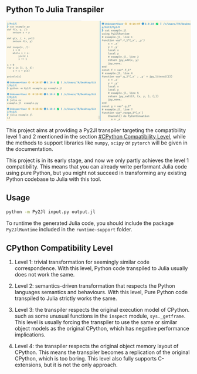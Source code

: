## Python To Julia Transpiler

![example.png](example.png)

This project aims at providing a Py2Jl transpiler targeting the compatibility level 1 and 2 mentioned in the section [#CPython Compatibility Level](#cpython-compatibility-level), while the methods to support libraries like `numpy`, `scipy` or `pytorch` will be given in the documentation.

This project is in its early stage, and now we only partly achieves the level 1 compatibility. This means that you can already write performant Julia code using pure Python, but you might not succeed in transforming any existing Python codebase to Julia with this tool.

## Usage

```bash
python -m Py2Jl input.py output.jl
```

To runtime the generated Julia code, you should include the package `Py2JlRuntime` included in the `runtime-support` folder.


## CPython Compatibility Level

1. Level 1: trivial transformation for seemingly similar code correspondence. With this level, Python code transpiled to Julia usually does not work the same.

2. Level 2: semantics-driven transformation that respects the Python languages semantics and behaviours. With this level, Pure Python code transpiled to Julia strictly works the same.

3. Level 3: the transpiler respects the original execution model of CPython. such as some unusual functions in the `inspect` module, `sys._getframe`. This level is usually forcing the transpiler to use the same or similar object models as the original CPython, which has negative performance implications.

4. Level 4: the transpiler respects the original object memory layout of CPython. This means the transpiler becomes a replication of the original CPython, which is too boring. This level also fully supports C-extensions, but it is not the only approach.


